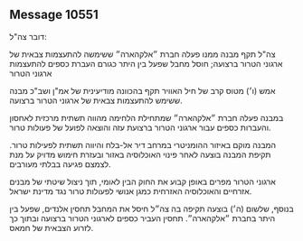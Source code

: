 ## Message 10551

דובר צה"ל:

צה"ל תקף מבנה ממנו פעלה חברת ״אלקהארה״ ששימשה להתעצמות צבאית של ארגוני הטרור ברצועה; חוסל מחבל שפעל בין היתר כגורם העברת כספים להתעצמות ארגוני הטרור

אמש (ו׳) מטוס קרב של חיל האוויר תקף בהכוונה מודיעינית של אמ"ן ושב"כ מבנה ששימש להתעצמות צבאית של ארגוני הטרור ברצועה. 

במבנה פעלה חברת ״אלקהארה״ שמתחילת הלחימה מהווה תשתית מרכזית לאחסון והעברות כספים עבור ארגוני הטרור ברצועת עזה והוצאה לפועל של פעולות טרור.

המבנה מוקם באיזור ההומניטרי במרחב דיר אל-בלח והיווה תשתית לפעילות טרור. תקיפת המבנה בוצעה לאחר פינוי האוכלוסיה באזור ובעזרת חימוש מדויק על מנת לצמצם פגיעה בבלתי מעורבים.

ארגוני הטרור מפרים באופן קבוע את החוק הבין לאומי, תוך ניצול שיטתי של מבנים אזרחיים והאוכלוסיה האזרחית כמגן אנושי לפעולות טרור נגד מדינת ישראל.

בנוסף, שלשום (ה׳) בוצעה תקיפה בה צה״ל חיסל את המחבל תחסין אלנדים, שפעל בין היתר בחברת ״אלקהארה״. תחסין העביר כספים לארגוני הטרור ברצועה ובתוך כך לזרוע הצבאית של חמאס.

